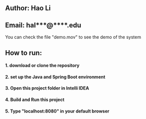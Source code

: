 ## Author: Hao Li  
## Email: hal***@****.edu

You can check the file "demo.mov" to see the demo of the system

## How to run:
#### 1. download or clone the repository
#### 2. set up the Java and Spring Boot environment
#### 3. Open this project folder in Intelli IDEA
#### 4. Build and Run this project
#### 5. Type "localhost:8080" in your default browser

